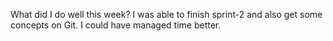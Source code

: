 What did I do well this week?
I was able to finish sprint-2 and also get some concepts on Git.
I could have managed time better.
